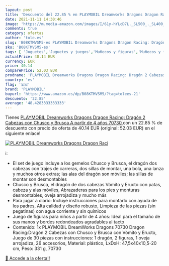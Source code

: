 ```yaml
---
layout: post
title: 'Descuento del 22.85 % en PLAYMOBIL Dreamworks Dragons Dragon Raci'
date: 2021-11-11 14:30:46
image: 'https://m.media-amazon.com/images/I/61y-hYLcD7L._SL500_._SL400_.jpg'
comments: true
category: ofertas
author: 'tole.es'
slug: 'B08KTMVSM5-es PLAYMOBIL Dreamworks Dragons Dragon Racing: Dragón 2...'
sku: 'B08KTMVSM5-es'
tags: [ 'Juguetes','Juguetes y juegos','Muñecos y figuras','Muñecos y figuras de acción','playmobil', ]
actualPrice: 40.14 EUR
currency: EUR
price: 40.14
comparePrice: 52.03 EUR
prodname: 'PLAYMOBIL Dreamworks Dragons Dragon Racing: Dragón 2 Cabezas con Chusco y Brusca  A partir de 4 años  70730 '
country: 'es'
flag: '🇪🇸'
brand: 'PLAYMOBIL'
buyurl: 'https://www.amazon.es/dp/B08KTMVSM5/?tag=tolees-21'
descuento: '22.85'
average: '48.4283333333333'
---
```


Tienes [PLAYMOBIL Dreamworks Dragons Dragon Racing: Dragón 2 Cabezas con Chusco y Brusca  A partir de 4 años  70730 ](https://www.amazon.es/dp/B08KTMVSM5/?tag=tolees-21) con un 22.85 % de descuento con precio de oferta de 40.14 EUR (original: 52.03 EUR) en el siguiente enlace!

[![PLAYMOBIL Dreamworks Dragons Dragon Raci](https://m.media-amazon.com/images/I/61y-hYLcD7L._SL500_._SL400_.jpg)](https://www.amazon.es/dp/B08KTMVSM5/?tag=tolees-21)

ℹ️:

- El set de juego incluye a los gemelos Chusco y Brusca, el dragón dos cabezas con trajes de carreras, dos sillas de montar, una bola, una lanza y muchos otros extras; las alas del dragón son móviles; las sillas de montar son desmontables
- Chusco y Brusca, el dragón de dos cabezas Vómito y Eructo con patas, cabeza y alas móviles, Abrazaderas para los pies y monturas desmontables, oveja arrojadiza y mucho más
- Para jugar a diario: Incluye instrucciones para montarlo con ayuda de los padres, Alta calidad y diseño robusto, Limpieza de las piezas (sin pegatinas) con agua corriente y sin químicos
- Juego de figuras para niños a partir de 4 años: Ideal para el tamaño de sus manos y bordes redondeados agradables al tacto
- Contenido: 1x PLAYMOBIL DreamWorks Dragons 70730 Dragon Racing:Dragón 2 Cabezas con Chusco y Brusca con Vómito y Eructo, Juego de 30 piezas con instrucciones: 1 dragón, 2 figuras, 1 oveja arrojadiza, 26 accesorios, Material: plástico, LxDxH: 47,5x40x10,5-20 cm, Peso: 331 g, 70730

[🛒 Accede a la oferta!!](https://www.amazon.es/dp/B08KTMVSM5/?tag=tolees-21)
